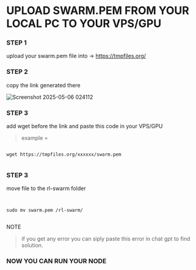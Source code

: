 # UPLOAD SWARM.PEM FROM YOUR LOCAL PC TO YOUR VPS/GPU

### STEP 1
upload your swarm.pem file into -> https://tmpfiles.org/

### STEP 2 
copy the link generated there

![Screenshot 2025-05-06 024112](https://github.com/user-attachments/assets/3fcfb09c-cbc8-474f-8aa9-eeebdc6e3a44)


### STEP 3
add wget before the link and paste this code in your VPS/GPU

> example = 
```

wget https://tmpfiles.org/xxxxxx/swarm.pem


```
### STEP 3
move file to the rl-swarm folder 
```


sudo mv swarm.pem /rl-swarm/


```
NOTE
> if you get any error you can siply paste this error in chat gpt to find solution.

 
### NOW YOU CAN RUN YOUR NODE 
